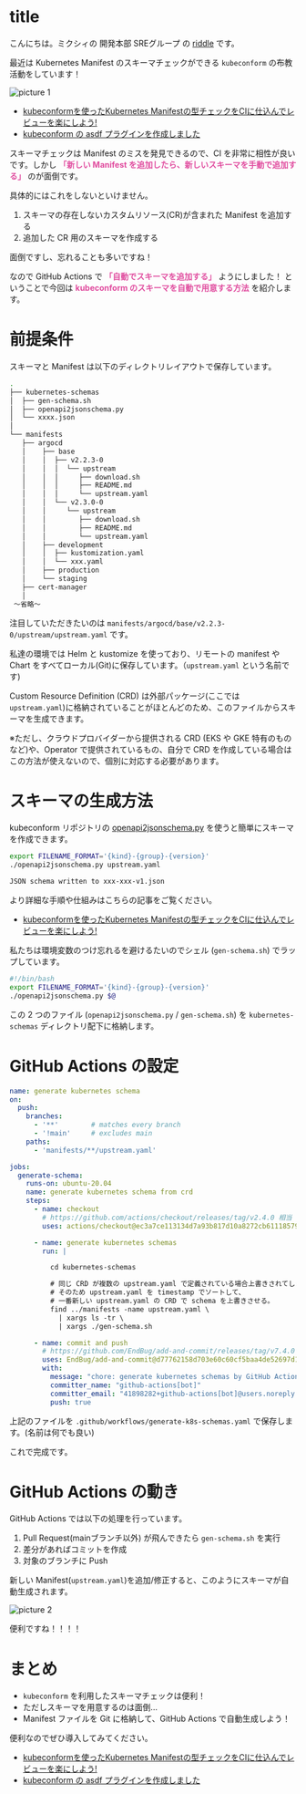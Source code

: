 # title

こんにちは。ミクシィの 開発本部 SREグループ の [riddle](https://twitter.com/riddle_tec) です。

最近は Kubernetes Manifest のスキーマチェックができる `kubeconform` の布教活動をしています！

![picture 1](https://raw.githubusercontent.com/lirlia/medium/main/articles/202203-gen-crd-schemas/https://raw.githubusercontent.com/lirlia/medium/main/articles/202203-gen-crd-schemas/images/8364d33afb76c18d9f79742b5e5961995349dbdf86c8d9bb27141ef0a6231287.png)  

- [kubeconformを使ったKubernetes Manifestの型チェックをCIに仕込んでレビューを楽にしよう!](https://mixi-developers.mixi.co.jp/kubeconform-2bb477371e06)
- [kubeconform の asdf プラグインを作成しました](https://mixi-developers.mixi.co.jp/asdf-kubeconform-aadc6c4acbae)

スキーマチェックは Manifest のミスを発見できるので、CI を非常に相性が良いです。しかし **<span style="color: #e04b9e">「新しい Manifest を追加したら、新しいスキーマを手動で追加する」</span>** のが面倒です。

具体的にはこれをしないといけません。

1. スキーマの存在しないカスタムリソース(CR)が含まれた Manifest を追加する
1. 追加した CR 用のスキーマを作成する

面倒ですし、忘れることも多いですね！

なので GitHub Actions で **<span style="color: #e04b9e">「自動でスキーマを追加する」</span>** ようにしました！ ということで今回は **<span style="color: #e04b9e">kubeconform のスキーマを自動で用意する方法</span>** を紹介します。


# 前提条件

スキーマと Manifest は以下のディレクトリレイアウトで保存しています。

```sh
.
├── kubernetes-schemas
│  ├── gen-schema.sh
│  ├── openapi2jsonschema.py
│  └── xxxx.json
│
└── manifests
   ├── argocd
   │    ├── base
   │    │  ├── v2.2.3-0
   │    │  │  └── upstream
   │    │  │     ├── download.sh
   │    │  │     ├── README.md
   │    │  │     └── upstream.yaml
   │    │  └── v2.3.0-0
   │    │     └── upstream
   │    │        ├── download.sh
   │    │        ├── README.md
   │    │        └── upstream.yaml
   │    ├── development
   │    │  ├── kustomization.yaml
   │    │  └── xxx.yaml
   │    ├── production
   │    └── staging
   ├── cert-manager
   │
 〜省略〜
```

注目していただきたいのは `manifests/argocd/base/v2.2.3-0/upstream/upstream.yaml` です。

私達の環境では Helm と kustomize を使っており、リモートの manifest や Chart をすべてローカル(Git)に保存しています。（`upstream.yaml` という名前です)

Custom Resource Definition (CRD) は外部パッケージ(ここでは `upstream.yaml`)に格納されていることがほとんどのため、このファイルからスキーマを生成できます。

※ただし、クラウドプロバイダーから提供される CRD (EKS や GKE 特有のものなど)や、Operator で提供されているもの、自分で CRD を作成している場合はこの方法が使えないので、個別に対応する必要があります。

# スキーマの生成方法

kubeconform リポジトリの [openapi2jsonschema.py](https://github.com/yannh/kubeconform/blob/master/scripts/openapi2jsonschema.py) を使うと簡単にスキーマを作成できます。

```sh
export FILENAME_FORMAT='{kind}-{group}-{version}'
./openapi2jsonschema.py upstream.yaml

JSON schema written to xxx-xxx-v1.json
```

より詳細な手順や仕組みはこちらの記事をご覧ください。
- [kubeconformを使ったKubernetes Manifestの型チェックをCIに仕込んでレビューを楽にしよう!](https://mixi-developers.mixi.co.jp/kubeconform-2bb477371e06)

私たちは環境変数のつけ忘れるを避けるたいのでシェル (`gen-schema.sh`) でラップしています。

```sh
#!/bin/bash
export FILENAME_FORMAT='{kind}-{group}-{version}'
./openapi2jsonschema.py $@
```

この 2 つのファイル (`openapi2jsonschema.py` / `gen-schema.sh`) を `kubernetes-schemas` ディレクトリ配下に格納します。

# GitHub Actions の設定

```yaml
name: generate kubernetes schema
on:
  push:
    branches:
      - '**'        # matches every branch
      - '!main'     # excludes main
    paths:
      - 'manifests/**/upstream.yaml'

jobs:
  generate-schema:
    runs-on: ubuntu-20.04
    name: generate kubernetes schema from crd
    steps:
      - name: checkout
        # https://github.com/actions/checkout/releases/tag/v2.4.0 相当
        uses: actions/checkout@ec3a7ce113134d7a93b817d10a8272cb61118579

      - name: generate kubernetes schemas
        run: |

          cd kubernetes-schemas

          # 同じ CRD が複数の upstream.yaml で定義されている場合上書きされてしまう。
          # そのため upstream.yaml を timestamp でソートして、
          # 一番新しい upstream.yaml の CRD で schema を上書きさせる。
          find ../manifests -name upstream.yaml \
            | xargs ls -tr \
            | xargs ./gen-schema.sh

      - name: commit and push
        # https://github.com/EndBug/add-and-commit/releases/tag/v7.4.0
        uses: EndBug/add-and-commit@d77762158d703e60c60cf5baa4de52697d1414a3
        with:
          message: "chore: generate kubernetes schemas by GitHub Action"
          committer_name: "github-actions[bot]"
          committer_email: "41898282+github-actions[bot]@users.noreply.github.com"
          push: true
```

上記のファイルを `.github/workflows/generate-k8s-schemas.yaml` で保存します。(名前は何でも良い)

これで完成です。

# GitHub Actions の動き

GitHub Actions では以下の処理を行っています。

1. Pull Request(mainブランチ以外) が飛んできたら `gen-schema.sh` を実行
1. 差分があればコミットを作成
1. 対象のブランチに Push

新しい Manifest(`upstream.yaml`)を追加/修正すると、このようにスキーマが自動生成されます。

![picture 2](https://raw.githubusercontent.com/lirlia/medium/main/articles/202203-gen-crd-schemas/https://raw.githubusercontent.com/lirlia/medium/main/articles/202203-gen-crd-schemas/images/3faf7bda57588330cf6197bf2a217596f0c4d381581ecd2fe7cbd88b02caf4a2.png)  

便利ですね！！！！

# まとめ

- `kubeconform` を利用したスキーマチェックは便利！
- ただしスキーマを用意するのは面倒…
- Manifest ファイルを Git に格納して、GitHub Actions で自動生成しよう！


便利なのでぜひ導入してみてください。

- [kubeconformを使ったKubernetes Manifestの型チェックをCIに仕込んでレビューを楽にしよう!](https://mixi-developers.mixi.co.jp/kubeconform-2bb477371e06)
- [kubeconform の asdf プラグインを作成しました](https://mixi-developers.mixi.co.jp/asdf-kubeconform-aadc6c4acbae)
